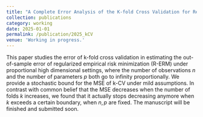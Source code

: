 ```yaml
---
title: "A Complete Error Analysis of the K-fold Cross Validation for Regularized Empirical Risk Minimization in High Dimensions."
collection: publications
category: working
date: 2025-01-01
permalink: /publication/2025_kCV
venue: 'Working in progress.'
---
```

This paper studies the error of k-fold cross validation in estimating the out-of-sample error of regularized empirical risk minimization (R-ERM) under proportional high dimensional settings, where the number of observations $n$ and the number of parameters $p$ both go to infinity proportionally. We provide a stochastic bound for the MSE of k-CV under mild assumptions. In contrast with common belief that the MSE decreases when the number of folds $k$ increases, we found that it actually stops decreasing anymore when $k$ exceeds a certain boundary, when $n,p$ are fixed. The manuscript will be finished and submitted soon.
